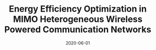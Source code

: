---
title: "Energy Efficiency Optimization in MIMO Heterogeneous Wireless Powered Communication Networks"
collection: publications
# permalink: /publication/2015-10-01-paper-title-number-3
# excerpt: 'This paper is about the number 3. The number 4 is left for future work.'
date: 2020-06-01
venue: 'Telecommunication Systems'
paperurl: 'https://doi.org/10.1007/s11235-020-00682-w'
citation: 'Tien Ngoc Ha, Ha Hoang Kha, Hung Quang Ta, &quot;Energy Efficiency Optimization in MIMO Heterogeneous Wireless Powered Communication Networks&quot;, <i>Telecommunication Systems</i>, pp. 97-107, Jun. 2020.'
---